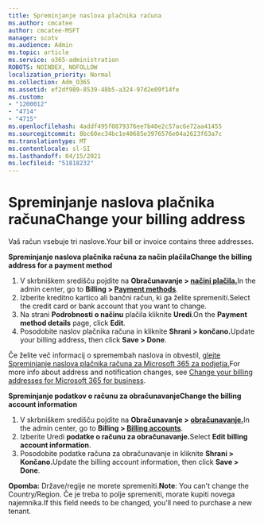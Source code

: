 ```yaml
---
title: Spreminjanje naslova plačnika računa
ms.author: cmcatee
author: cmcatee-MSFT
manager: scotv
ms.audience: Admin
ms.topic: article
ms.service: o365-administration
ROBOTS: NOINDEX, NOFOLLOW
localization_priority: Normal
ms.collection: Adm_O365
ms.assetid: ef2df989-8539-48b5-a324-97d2e09f14fe
ms.custom:
- "1200012"
- "4714"
- "4715"
ms.openlocfilehash: 4addf495f0879376ee7b40e2c57ac6e72aa41455
ms.sourcegitcommit: 8bc60ec34bc1e40685e3976576e04a2623f63a7c
ms.translationtype: MT
ms.contentlocale: sl-SI
ms.lasthandoff: 04/15/2021
ms.locfileid: "51818232"
---
```

# <a name="change-your-billing-address"></a><span data-ttu-id="3e251-102">Spreminjanje naslova plačnika računa</span><span class="sxs-lookup"><span data-stu-id="3e251-102">Change your billing address</span></span>

<span data-ttu-id="3e251-103">Vaš račun vsebuje tri naslove.</span><span class="sxs-lookup"><span data-stu-id="3e251-103">Your bill or invoice contains three addresses.</span></span>

<span data-ttu-id="3e251-104">**Spreminjanje naslova plačnika računa za način plačila**</span><span class="sxs-lookup"><span data-stu-id="3e251-104">**Change the billing address for a payment method**</span></span>

1. <span data-ttu-id="3e251-105">V skrbniškem središču pojdite na **Obračunavanje > [načini plačila.](https://go.microsoft.com/fwlink/p/?linkid=2018806)**</span><span class="sxs-lookup"><span data-stu-id="3e251-105">In the admin center, go to **Billing > [Payment methods](https://go.microsoft.com/fwlink/p/?linkid=2018806)**.</span></span>
2. <span data-ttu-id="3e251-106">Izberite kreditno kartico ali bančni račun, ki ga želite spremeniti.</span><span class="sxs-lookup"><span data-stu-id="3e251-106">Select the credit card or bank account that you want to change.</span></span>
3. <span data-ttu-id="3e251-107">Na strani **Podrobnosti o načinu** plačila kliknite **Uredi**.</span><span class="sxs-lookup"><span data-stu-id="3e251-107">On the **Payment method details** page, click **Edit**.</span></span>
4. <span data-ttu-id="3e251-108">Posodobite naslov plačnika računa in kliknite **Shrani > končano.**</span><span class="sxs-lookup"><span data-stu-id="3e251-108">Update your billing address, then click **Save > Done**.</span></span>

<span data-ttu-id="3e251-109">Če želite več informacij o spremembah naslova in obvestil, [glejte Spreminjanje naslova plačnika računa za Microsoft 365 za podjetja.](https://docs.microsoft.com/microsoft-365/commerce/billing-and-payments/change-your-billing-addresses?view=o365-worldwide)</span><span class="sxs-lookup"><span data-stu-id="3e251-109">For more info about address and notification changes, see [Change your billing addresses for Microsoft 365 for business](https://docs.microsoft.com/microsoft-365/commerce/billing-and-payments/change-your-billing-addresses?view=o365-worldwide).</span></span>

<span data-ttu-id="3e251-110">**Spreminjanje podatkov o računu za obračunavanje**</span><span class="sxs-lookup"><span data-stu-id="3e251-110">**Change the billing account information**</span></span>

1. <span data-ttu-id="3e251-111">V skrbniškem središču pojdite na **Obračunavanje > [obračunavanje.](https://admin.microsoft.com/Adminportal/Home?source=applauncher#/BillingAccounts/billing-accounts)**</span><span class="sxs-lookup"><span data-stu-id="3e251-111">In the admin center, go to **Billing > [Billing accounts](https://admin.microsoft.com/Adminportal/Home?source=applauncher#/BillingAccounts/billing-accounts)**.</span></span>
2. <span data-ttu-id="3e251-112">Izberite Uredi **podatke o računu za obračunavanje.**</span><span class="sxs-lookup"><span data-stu-id="3e251-112">Select **Edit billing account information**.</span></span>
3. <span data-ttu-id="3e251-113">Posodobite podatke računa za obračunavanje in kliknite **Shrani > Končano.**</span><span class="sxs-lookup"><span data-stu-id="3e251-113">Update the billing account information, then click **Save > Done**.</span></span>

<span data-ttu-id="3e251-114">**Opomba:** Države/regije ne morete spremeniti.</span><span class="sxs-lookup"><span data-stu-id="3e251-114">**Note**: You can't change the Country/Region.</span></span> <span data-ttu-id="3e251-115">Če je treba to polje spremeniti, morate kupiti novega najemnika.</span><span class="sxs-lookup"><span data-stu-id="3e251-115">If this field needs to be changed, you'll need to purchase a new tenant.</span></span>
